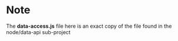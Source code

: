# Note
The **data-access.js** file here is an exact copy of the file found in the node/data-api sub-project
